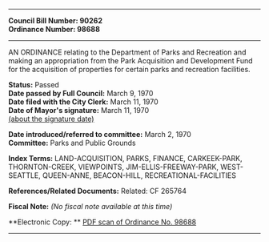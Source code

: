* * * * *  
  
**Council Bill Number: [](#h0)[](#h2)90262**   
**Ordinance Number: 98688**  
  
* * * * *  
  
AN ORDINANCE relating to the Department of Parks and Recreation and making an appropriation from the Park Acquisition and Development Fund for the acquisition of properties for certain parks and recreation facilities.  
  
**Status:** Passed   
**Date passed by Full Council:** March 9, 1970   
**Date filed with the City Clerk:** March 11, 1970   
**Date of Mayor's signature:** March 11, 1970   
[(about the signature date)](/~public/approvaldate.htm)   
  
  
**Date introduced/referred to committee:** March 2, 1970   
**Committee:** Parks and Public Grounds   
  
**Index Terms:** LAND-ACQUISITION, PARKS, FINANCE, CARKEEK-PARK, THORNTON-CREEK, VIEWPOINTS, JIM-ELLIS-FREEWAY-PARK, WEST-SEATTLE, QUEEN-ANNE, BEACON-HILL, RECREATIONAL-FACILITIES  
  
**References/Related Documents:** Related: CF 265764  
  
**Fiscal Note:** *(No fiscal note available at this time)*  
  
**Electronic Copy: ** [PDF scan of Ordinance No. 98688](/~archives/Ordinances/Ord_98688.pdf)  
  
* * * * *  
